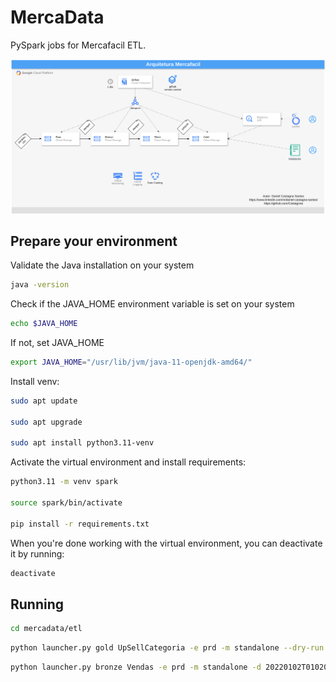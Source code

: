 # MercaData

PySpark jobs for Mercafacil ETL.

![architecture](mercafacil.drawio.svg)

## Prepare your environment

Validate the Java installation on your system
```bash
java -version
```

Check if the JAVA_HOME environment variable is set on your system
```bash
echo $JAVA_HOME
```

If not, set JAVA_HOME
```bash
export JAVA_HOME="/usr/lib/jvm/java-11-openjdk-amd64/"
```

Install venv:
```bash
sudo apt update

sudo apt upgrade

sudo apt install python3.11-venv
```

Activate the virtual environment and install requirements:
```bash
python3.11 -m venv spark

source spark/bin/activate

pip install -r requirements.txt
```

When you're done working with the virtual environment, you can deactivate it by running:
```bash
deactivate
```

## Running
```bash
cd mercadata/etl
```

```bash
python launcher.py gold UpSellCategoria -e prd -m standalone --dry-run
```

```bash
python launcher.py bronze Vendas -e prd -m standalone -d 20220102T010203
```
